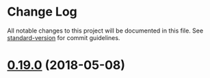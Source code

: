 # Change Log

All notable changes to this project will be documented in this file. See [standard-version](https://github.com/conventional-changelog/standard-version) for commit guidelines.

<a name="0.19.0"></a>
# [0.19.0](https://github.com/vuegg/vuegg/compare/0.18.1...0.19.0) (2018-05-08)
